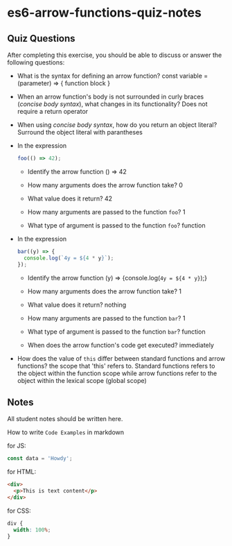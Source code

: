 # es6-arrow-functions-quiz-notes

## Quiz Questions

After completing this exercise, you should be able to discuss or answer the following questions:

- What is the syntax for defining an arrow function?
  const variable = (parameter) => {
  function block
  }

- When an arrow function's body is not surrounded in curly braces (_concise body syntax_), what changes in its functionality?
  Does not require a return operator

- When using _concise body syntax_, how do you return an object literal?
  Surround the object literal with parantheses

- In the expression

  ```js
  foo(() => 42);
  ```

  - Identify the arrow function
    () => 42

  - How many arguments does the arrow function take?
    0

  - What value does it return?
    42

  - How many arguments are passed to the function `foo`?
    1

  - What type of argument is passed to the function `foo`?
    function

- In the expression

  ```js
  bar((y) => {
    console.log(`4y = ${4 * y}`);
  });
  ```

  - Identify the arrow function
    (y) => {console.log(`4y = ${4 * y}`);}

  - How many arguments does the arrow function take?
    1

  - What value does it return?
    nothing

  - How many arguments are passed to the function `bar`?
    1

  - What type of argument is passed to the function `bar`?
    function

  - When does the arrow function's code get executed?
    immediately

- How does the value of `this` differ between standard functions and arrow functions?
  the scope that 'this' refers to. Standard functions refers to the object within the function scope while arrow functions refer to the object within the lexical scope (global scope)

## Notes

All student notes should be written here.

How to write `Code Examples` in markdown

for JS:

```javascript
const data = 'Howdy';
```

for HTML:

```html
<div>
  <p>This is text content</p>
</div>
```

for CSS:

```css
div {
  width: 100%;
}
```
